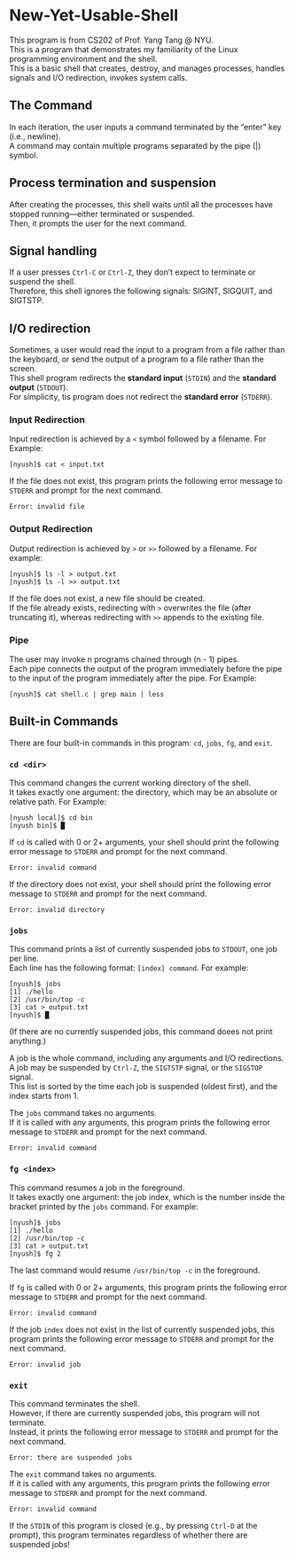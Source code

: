 # New-Yet-Usable-Shell

This program is from CS202 of Prof. Yang Tang @ NYU. <br />
This is a program that demonstrates my familiarity of the Linux programming environment and the shell.<br>
This is a basic shell that creates, destroy, and manages processes, handles signals and I/O redirection, invokes system calls. <br/>

## The Command
In each iteration, the user inputs a command terminated by the “enter” key (i.e., newline).<br/>
A command may contain multiple programs separated by the pipe (|) symbol. 

## Process termination and suspension
After creating the processes, this shell waits until all the processes have stopped running—either terminated or suspended. <br/>
Then, it prompts the user for the next command. 

## Signal handling
If a user presses `Ctrl-C` or `Ctrl-Z`, they don’t expect to terminate or suspend the shell. <br/>
Therefore, this shell ignores the following signals: SIGINT, SIGQUIT, and SIGTSTP. <br/>

## I/O redirection
Sometimes, a user would read the input to a program from a file rather than the keyboard, or send the output of a program to a file rather than the screen. <br/>
This shell program redirects the **standard input** (`STDIN`) and the **standard output** (`STDOUT`). <br/>
For simplicity, tis program does not redirect the **standard error** (`STDERR`).

### Input Redirection
Input redirection is achieved by a `<` symbol followed by a filename. For Example:
```
[nyush]$ cat < input.txt
```
If the file does not exist, this program prints the following error message to `STDERR` and prompt for the next command.<br/>
```
Error: invalid file
```
### Output Redirection
Output redirection is achieved by `>` or `>>` followed by a filename. For example:
```
[nyush]$ ls -l > output.txt
[nyush]$ ls -l >> output.txt
```
If the file does not exist, a new file should be created.<br/>
If the file already exists, redirecting with `>` overwrites the file (after truncating it), whereas redirecting with `>>` appends to the existing file.

### Pipe
The user may invoke n programs chained through (n - 1) pipes. <br/>
Each pipe connects the output of the program immediately before the pipe to the input of the program immediately after the pipe. For Example:
```
[nyush]$ cat shell.c | grep main | less
```

## Built-in Commands
There are four built-in commands in this program: `cd`, `jobs`, `fg`, and `exit`. 

### `cd <dir>`
This command changes the current working directory of the shell. <br/>
It takes exactly one argument: the directory, which may be an absolute or relative path. For Example:
```
[nyush local]$ cd bin
[nyush bin]$ █
```
If `cd` is called with 0 or 2+ arguments, your shell should print the following error message to `STDERR` and prompt for the next command.
```
Error: invalid command
```
If the directory does not exist, your shell should print the following error message to `STDERR` and prompt for the next command.
```
Error: invalid directory
```

### `jobs`
This command prints a list of currently suspended jobs to `STDOUT`, one job per line.<br/>
Each line has the following format: `[index] command`. For example:
```
[nyush]$ jobs
[1] ./hello
[2] /usr/bin/top -c
[3] cat > output.txt
[nyush]$ █
```
(If there are no currently suspended jobs, this command doees not print anything.)

A job is the whole command, including any arguments and I/O redirections.<br/>
A job may be suspended by `Ctrl-Z`, the `SIGTSTP` signal, or the `SIGSTOP` signal.<br/>
This list is sorted by the time each job is suspended (oldest first), and the index starts from 1.

The `jobs` command takes no arguments. <br/>
If it is called with any arguments, this program prints the following error message to `STDERR` and prompt for the next command.
```
Error: invalid command
```

### `fg <index>`
This command resumes a job in the foreground.<br/>
It takes exactly one argument: the job index, which is the number inside the bracket printed by the `jobs` command. For example:
```
[nyush]$ jobs
[1] ./hello
[2] /usr/bin/top -c
[3] cat > output.txt
[nyush]$ fg 2
```
The last command would resume `/usr/bin/top -c` in the foreground. <br/>

If `fg` is called with 0 or 2+ arguments, this program prints the following error message to `STDERR` and prompt for the next command.
```
Error: invalid command
```

If the job `index` does not exist in the list of currently suspended jobs, this program prints the following error message to `STDERR` and prompt for the next command.
```
Error: invalid job
```

### `exit`

This command terminates the shell.<br/>
However, if there are currently suspended jobs, this program will not terminate. <br/>
Instead, it prints the following error message to `STDERR` and prompt for the next command.
```
Error: there are suspended jobs

```
The `exit` command takes no arguments. <br/>
If it is called with any arguments, this program prints the following error message to `STDERR` and prompt for the next command.
```
Error: invalid command
```
If the `STDIN` of this program is closed (e.g., by pressing `Ctrl-D` at the prompt), this program terminates regardless of whether there are suspended jobs!
